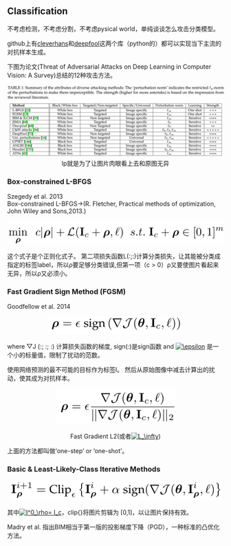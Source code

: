 ## Classification

不考虑检测，不考虑分割，不考虑pysical world，单纯谈谈怎么攻击分类模型。

github上有[cleverhans](https://github.com/tensorflow/cleverhans)和[deepfool](https://github.com/LTS4/DeepFool)这两个库（python的）都可以实现当下主流的对抗样本生成。

下图为论文(Threat of Adversarial Attacks on Deep Learning in Computer Vision: A Survey)总结的12种攻击方法。

<div align=center><img src="/images/Screenshot from 2018-09-18 20-20-34.png"/>lp就是为了让图片肉眼看上去和原图无异</div>

### Box-constrained L-BFGS

Szegedy et al. 2013  
Box-constrained L-BFGS→(R. Fletcher, Practical methods of optimization, John Wiley and Sons,2013.)

<div align=center><img src="/images/1.png"/></div>

这个式子是个正则化式子。 第二项损失函数L(:;:)计算分类损失，让其能被分类成指定的标签label，所以ρ要足够分类错误,但第一项（c > 0）ρ又要使图片看起来无异，所以ρ又必须小。

### Fast Gradient Sign Method (FGSM) 

Goodfellow et al. 2014

<div align=center><img src="/images/2.png"/></div>

where ▽J (:; :; :) 计算损失函数的梯度, sign(:)是sign函数 and <a href="https://www.codecogs.com/eqnedit.php?latex=\epsilon" target="_blank"><img src="https://latex.codecogs.com/gif.latex?\epsilon" title="\epsilon" /></a> 是一个小的标量值，限制了扰动的范数。

使用网络预测的最不可能的目标作为标签l。 然后从原始图像中减去计算出的扰动，使其成为对抗样本。

<div align=center><img src="/images/3.png"/>  

Fast Gradient L2(或者<a href="https://www.codecogs.com/eqnedit.php?latex=L_\infty" target="_blank"><img src="https://latex.codecogs.com/gif.latex?L_\infty" title="L_\infty" /></a>)</div>

上面的方法都叫做‘one-step’ or ‘one-shot’。 

### Basic & Least-Likely-Class Iterative Methods

<div align=center><img src="/images/4.png"/></div>  

其中<a href="https://www.codecogs.com/eqnedit.php?latex=I^0_\rho=&space;I_c" target="_blank"><img src="https://latex.codecogs.com/gif.latex?I^0_\rho=&space;I_c" title="I^0_\rho= I_c" /></a>，clip{}将图片剪辑为 [0,1]，以让图片保持有效。

Madry et al. 指出BIM相当于第一版的投影梯度下降（PGD），一种标准的凸优化方法。
